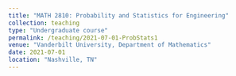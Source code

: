 ```yaml
---
title: "MATH 2810: Probability and Statistics for Engineering"
collection: teaching
type: "Undergraduate course"
permalink: /teaching/2021-07-01-ProbStats1
venue: "Vanderbilt University, Department of Mathematics"
date: 2021-07-01
location: "Nashville, TN"
---
```

